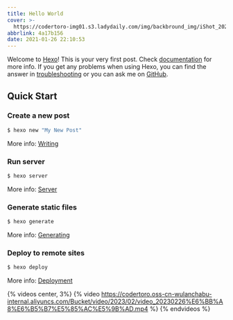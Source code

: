 ```yaml
---
title: Hello World
cover: >-
  https://codertoro-img01.s3.ladydaily.com/img/backbround_img/iShot_2023-01-28_16.48.51.png
abbrlink: 4a17b156
date: 2021-01-26 22:10:53
---
```

Welcome to [Hexo](https://hexo.io/)! This is your very first post. Check [documentation](https://hexo.io/docs/) for more info. If you get any problems when using Hexo, you can find the answer in [troubleshooting](https://hexo.io/docs/troubleshooting.html) or you can ask me on [GitHub](https://github.com/hexojs/hexo/issues).

## Quick Start

### Create a new post

``` bash
$ hexo new "My New Post"
```

<!--more-->

More info: [Writing](https://hexo.io/docs/writing.html)

### Run server

``` bash
$ hexo server
```

More info: [Server](https://hexo.io/docs/server.html)

### Generate static files

``` bash
$ hexo generate
```

More info: [Generating](https://hexo.io/docs/generating.html)

### Deploy to remote sites

``` bash
$ hexo deploy
```

More info: [Deployment](https://hexo.io/docs/one-command-deployment.html)


{% videos center, 3%}
{% video https://codertoro.oss-cn-wulanchabu-internal.aliyuncs.com/Bucket/video/2023/02/video_20230226%E6%BB%A8%E6%B5%B7%E5%85%AC%E5%9B%AD.mp4 %}
{% endvideos %}